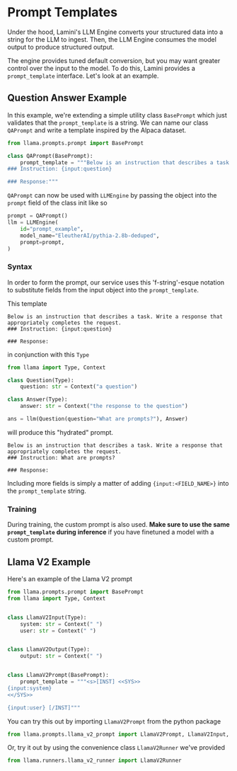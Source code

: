 # Prompt Templates

Under the hood, Lamini's LLM Engine converts your structured data into a string for the LLM to ingest. Then, the LLM Engine consumes the model output to produce structured output.

The engine provides tuned default conversion, but you may want greater control over the input to the model. To do this, Lamini provides a `prompt_template` interface. Let's look at an example.

## Question Answer Example

In this example, we're extending a simple utility class `BasePrompt` which just validates that the `prompt_template` is a string. We can name our class `QAPrompt` and write a template inspired by the Alpaca dataset.

```python
from llama.prompts.prompt import BasePrompt

class QAPrompt(BasePrompt):
    prompt_template = """Below is an instruction that describes a task. Write a response that appropriately completes the request.
### Instruction: {input:question}

### Response:"""
```

`QAPrompt` can now be used with `LLMEngine` by passing the object into the `prompt` field of the class init like so

```python
prompt = QAPrompt()
llm = LLMEngine(
    id="prompt_example",
    model_name="EleutherAI/pythia-2.8b-deduped",
    prompt=prompt,
)
```

### Syntax
In order to form the prompt, our service uses this 'f-string'-esque notation to substitute fields from the input object into the `prompt_template`.

This template
```
Below is an instruction that describes a task. Write a response that appropriately completes the request.
### Instruction: {input:question}

### Response:
```

in conjunction with this `Type`

```python
from llama import Type, Context

class Question(Type):
    question: str = Context("a question")

class Answer(Type):
    answer: str = Context("the response to the question")

ans = llm(Question(question="What are prompts?"), Answer)
```

will produce this "hydrated" prompt.

```
Below is an instruction that describes a task. Write a response that appropriately completes the request.
### Instruction: What are prompts?

### Response:
```

Including more fields is simply a matter of adding `{input:<FIELD_NAME>}` into the `prompt_template` string.

### Training
During training, the custom prompt is also used. **Make sure to use the same `prompt_template` during inference** if you have finetuned a model with a custom prompt.

## Llama V2 Example

Here's an example of the Llama V2 prompt

```python
from llama.prompts.prompt import BasePrompt
from llama import Type, Context


class LlamaV2Input(Type):
    system: str = Context(" ")
    user: str = Context(" ")


class LlamaV2Output(Type):
    output: str = Context(" ")


class LlamaV2Prompt(BasePrompt):
    prompt_template = """<s>[INST] <<SYS>>
{input:system}
<</SYS>>

{input:user} [/INST]"""
```

You can try this out by importing `LlamaV2Prompt` from the python package

```python
from llama.prompts.llama_v2_prompt import LlamaV2Prompt, LlamaV2Input, LlamaV2Output
```
Or, try it out by using the convenience class `LlamaV2Runner` we've provided
```python
from llama.runners.llama_v2_runner import LlamaV2Runner
```